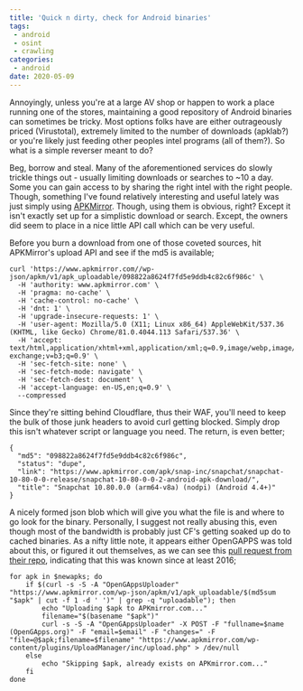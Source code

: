 ```yaml
---
title: 'Quick n dirty, check for Android binaries'
tags:
 - android
 - osint
 - crawling
categories:
 - android
date: 2020-05-09
---
```


Annoyingly, unless you're at a large AV shop or happen to work a place running one of the stores, maintaining a good repository of Android binaries can sometimes be tricky. Most options folks have are either outrageously priced (Virustotal), extremely limited to the number of downloads (apklab?) or you're likely just feeding other peoples intel programs (all of them?). So what is a simple reverser meant to do?

Beg, borrow and steal. Many of the aforementioned services do slowly trickle things out - usually limiting downloads or searches to ~10 a day. Some you can gain access to by sharing the right intel with the right people. Though, something I've found relatively interesting and useful lately was just simply using [APKMirror](https://www.apkmirror.com). Though, using them is obvious, right? Except it isn't exactly set up for a simplistic download or search. Except, the owners did seem to place in a nice little API call which can be very useful.

Before you burn a download from one of those coveted sources, hit APKMirror's upload API and see if the md5 is available;

```
curl 'https://www.apkmirror.com//wp-json/apkm/v1/apk_uploadable/098822a8624f7fd5e9ddb4c82c6f986c' \
  -H 'authority: www.apkmirror.com' \
  -H 'pragma: no-cache' \
  -H 'cache-control: no-cache' \
  -H 'dnt: 1' \
  -H 'upgrade-insecure-requests: 1' \
  -H 'user-agent: Mozilla/5.0 (X11; Linux x86_64) AppleWebKit/537.36 (KHTML, like Gecko) Chrome/81.0.4044.113 Safari/537.36' \
  -H 'accept: text/html,application/xhtml+xml,application/xml;q=0.9,image/webp,image/apng,*/*;q=0.8,application/signed-exchange;v=b3;q=0.9' \
  -H 'sec-fetch-site: none' \
  -H 'sec-fetch-mode: navigate' \
  -H 'sec-fetch-dest: document' \
  -H 'accept-language: en-US,en;q=0.9' \
  --compressed
```

Since they're sitting behind Cloudflare, thus their WAF, you'll need to keep the bulk of those junk headers to avoid curl getting blocked. Simply drop this isn't whatever script or language you need. The return, is even better;

```
{
  "md5": "098822a8624f7fd5e9ddb4c82c6f986c",
  "status": "dupe",
  "link": "https://www.apkmirror.com/apk/snap-inc/snapchat/snapchat-10-80-0-0-release/snapchat-10-80-0-0-2-android-apk-download/",
  "title": "Snapchat 10.80.0.0 (arm64-v8a) (nodpi) (Android 4.4+)"
}
```

A nicely formed json blob which will give you what the file is and where to go look for the binary. Personally, I suggest not really abusing this, even though most of the bandwidth is probably just CF's getting soaked up do to cached binaries. As a nifty little note, it appears either OpenGAPPS was told about this, or figured it out themselves, as we can see this [pull request from their repo](https://github.com/opengapps/opengapps/pull/402/files/d77ec0770372efd4e84a3636df45668134a351c7), indicating that this was known since at least 2016;

```
for apk in $newapks; do
    if $(curl -s -S -A "OpenGAppsUploader" "https://www.apkmirror.com/wp-json/apkm/v1/apk_uploadable/$(md5sum "$apk" | cut -f 1 -d ' ')" | grep -q "uploadable"); then
        echo "Uploading $apk to APKmirror.com..."
        filename="$(basename "$apk")"
        curl -s -S -A "OpenGAppsUploader" -X POST -F "fullname=$name (OpenGApps.org)" -F "email=$email" -F "changes=" -F "file=@$apk;filename=$filename" "https://www.apkmirror.com/wp-content/plugins/UploadManager/inc/upload.php" > /dev/null
    else
        echo "Skipping $apk, already exists on APKmirror.com..."
    fi
done
```
